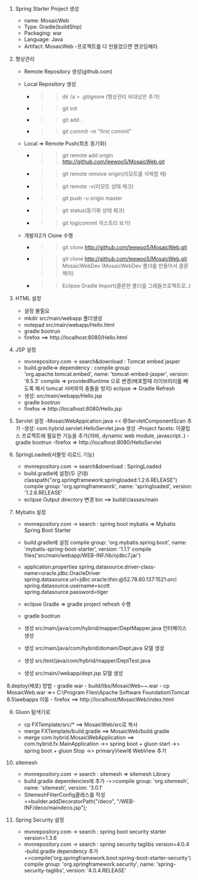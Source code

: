 1. Spring Starter Project 생성
	- name: MosaicWeb
	- Type: Gradle(buildShip)
	- Packaging: war
	- Language: Java
	- Artifact: MosaicWeb
	-프로젝트를 다 만들었으면 엔코딩해라.

2. 형상관리 
	- Remote Repository 생성(github.com)
	- Local Repository 생성
		- >> dir /a > .gitignore (형상관리 비대상만 추가)
		- >> git init
		- >> git add .
		- >> git commit -m "first commit"
	
	- Local => Remote Push(최초 동기화)
		- >> git remote add origin http://github.com/leewoo5/MosaicWeb.git
		- >> git remote remove origin(리모트를 삭제할 때)
		- >> git remote -v(리모트 상태 체크)
		- >> git push -u origin master
		- >> git status(동기화 상태 체크)
		- >> git log(commit 히스토리 보기)
	
	- 개발자2가 Clone 수행
		- >> git clone http://github.com/leewoo5/MosaicWeb.git
		- >> git clone http://github.com/leewoo5/MosaicWeb.git MosaicWebDev
			  (MosaicWebDev 폴더를 만들어서 클론해라)
		- >> Eclipse Gradle Import(클론한 폴더를 그래들프로젝트로..) 
	
	
3. HTML 설정
	- 설정 불필요
	- mkdir src/main/webapp 폴더생성
	- notepad src/main/webapp/Hello.html
	- gradle bootrun
	- firefox ==> http://localhost:8080/Hello.html
	
4. JSP 설정
	- mvnrepository.com -> search&download : Tomcat embed jasper
	- build.gradle=> dependency : 
		compile group: 'org.apache.tomcat.embed', name: 'tomcat-embed-jasper', version: '8.5.3'
		compile => providedRuntime 으로 변경(배포할때 라이브러리를 빼도록 해서 tomcat 서버와의 충돌을 방지)
		eclipse => Gradle Refresh
	- 생성: src/main/webapp/Hello.jsp
	- gradle bootrun
	- firefox => http://localhost:8080/Hello.jsp
	

5. Servlet 설정 
	-MosaicWebAppication.java << @ServletComponentScan 추가
	-생성: com.hybrid.servlet.HelloServlet.java 생성
	-Project facets: 이클립스 프로젝트에 필요한 기능을 추가(자바, dynamic web module, javascript..)
	-gradle bootrun
	-firefox => http://localhost:8080/HelloServlet

6. SpringLoaded(서블릿 리로드 기능)
	- mvnrepository.com -> search&download : SpringLoaded
	- build.gradle에 설정(두 군데)
		classpath("org.springframework:springloaded:1.2.6.RELEASE")
		compile group: 'org.springframework', name: 'springloaded', version: '1.2.6.RELEASE'
	- eclipse Output directory 변경
		bin ==> build/classes/main

		
7. Mybatis 설정
	- mvnrepository.com -> search : spring boot mybatis => Mybatis Spring Boot Starter
	- build.gradle에 설정
		compile group: 'org.mybatis.spring.boot', name: 'mybatis-spring-boot-starter', version: '1.1.1'
		compile files('src/main/webapp/WEB-INF/lib/ojdbc7.jar')
	- application.properties
		spring.datasource.driver-class-name=oracle.jdbc.OracleDriver
		spring.datasource.url=jdbc:oracle:thin:@52.78.80.137:1521:orcl
		spring.datasource.username=scott
		spring.datasource.password=tiger
	- eclipse Gradle => gradle project refresh 수행
	- gradle bootrun
	
	- 생성 src/main/java/com/hybrid/mapper/DeptMapper.java 인터페이스 생성
	- 생성 src/main/java/com/hybrid/domain/Dept.java 모델 생성
	- 생성 src/test/java/com/hybrid/mapper/DeptTest.java
	- 생성 src/main//webapp/dept.jsp 모델 생성

8.deploy(배포) 방법
	- gradle war
	- build/libs/MosaicWeb~~.war
	- cp MosaicWeb.war =>> C:\Program Files\Apache Software Foundation\Tomcat 8.5\webapps 이동
	- firefox ==> http://localhost/MosaicWeb/index.html

9.	Gluon
	탐색기로
	- cp FXTemplate/src/* ==> MosaicWeb/src로 복사
	- merge FXTemplate/build.gradle ==> MosaicWeb/build.gradle
	- merge com.hybrid.MosaicWebApplication ==> com.hybrid.fx.MainApplication
		->> spring boot + gluon start
		->> spring boot + gluon Stop
		->> primaryView에 WebView 추가 
		
10. sitemesh
	- mvnrepository.com -> search : sitemesh => sitemesh Library 
	- build.gradle dependencies에 추가
		->>compile group: 'org.sitemesh', name: 'sitemesh', version: '3.0.1'
	- SitemeshFilterConfig클래스를 작성
		=>builder.addDecoratorPath("/deco", "/WEB-INF/deco/maindeco.jsp");

11. Spring Security 설정
	- mvnrepository.com -> search : spring boot security starter  version=1.3.6
	- mvnrepository.com -> search : spring security taglibs version=4.0.4
	-build.gradle dependency 추가
		=>compile('org.springframework.boot:spring-boot-starter-security')
		  compile group: 'org.springframework.security', name: 'spring-security-taglibs', version: '4.0.4.RELEASE'
		


















	 
	
	
	 